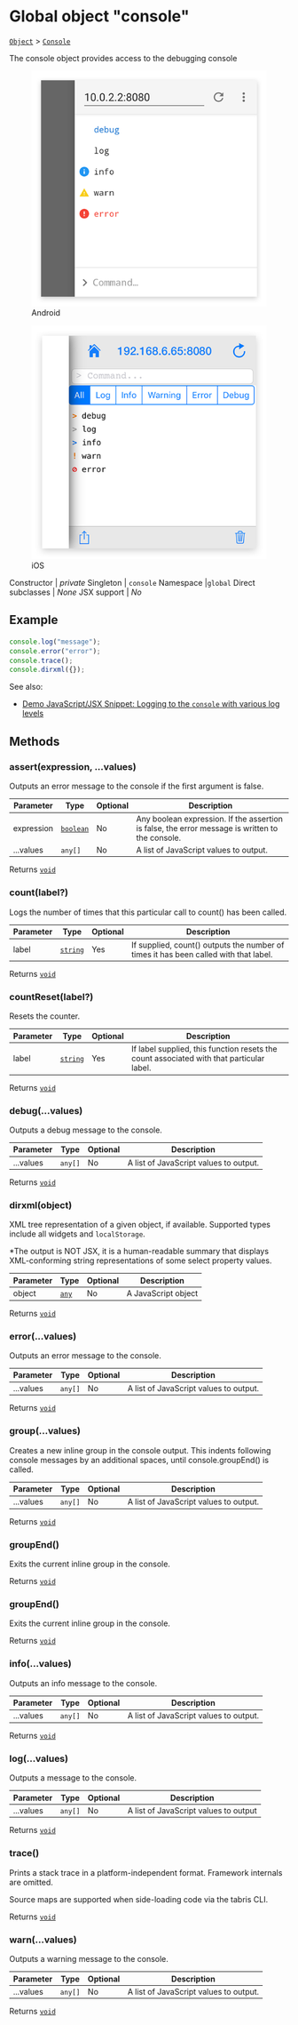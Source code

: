---
---
# Global object "console"

<span style="white-space:nowrap;">[`Object`](https://developer.mozilla.org/en-US/docs/Web/JavaScript/Reference/Global_Objects/Object)</span> > <span style="white-space:nowrap;">[`Console`](Console.md)</span>

The console object provides access to the debugging console


<div class="tabris-image"><figure><div><img srcset="img/android/Console.png 2x" src="img/android/Console.png" alt="Console on Android"/></div><figcaption>Android</figcaption></figure><figure><div><img srcset="img/ios/Console.png 2x" src="img/ios/Console.png" alt="Console on iOS"/></div><figcaption>iOS</figcaption></figure></div>

Constructor | *private*
Singleton | `console`
Namespace |`global`
Direct subclasses | *None*
JSX support | *No*


## Example
```js
console.log("message");
console.error("error");
console.trace();
console.dirxml({});
```

See also:

- [Demo JavaScript/JSX Snippet: Logging to the `console` with various log levels](https://playground.tabris.com/?gitref=v3.0.0&snippet=console.jsx)

## Methods

### assert(expression, ...values)



Outputs an error message to the console if the first argument is false.


Parameter|Type|Optional|Description
-|-|-|-
expression | <span style="white-space:nowrap;">[`boolean`](https://developer.mozilla.org/en-US/docs/Web/JavaScript/Data_structures#Boolean_type)</span> | No | Any boolean expression. If the assertion is false, the error message is written to the console.
...values | <span style="white-space:nowrap;">`any[]`</span> | No | A list of JavaScript values to output.


Returns <span style="white-space:nowrap;">[`void`](https://www.typescriptlang.org/docs/handbook/basic-types.html#void)</span>

### count(label?)



Logs the number of times that this particular call to count() has been called.


Parameter|Type|Optional|Description
-|-|-|-
label | <span style="white-space:nowrap;">[`string`](https://developer.mozilla.org/en-US/docs/Web/JavaScript/Data_structures#String_type)</span> | Yes | If supplied, count() outputs the number of times it has been called with that label.


Returns <span style="white-space:nowrap;">[`void`](https://www.typescriptlang.org/docs/handbook/basic-types.html#void)</span>

### countReset(label?)



Resets the counter.


Parameter|Type|Optional|Description
-|-|-|-
label | <span style="white-space:nowrap;">[`string`](https://developer.mozilla.org/en-US/docs/Web/JavaScript/Data_structures#String_type)</span> | Yes | If label supplied, this function resets the count associated with that particular label.


Returns <span style="white-space:nowrap;">[`void`](https://www.typescriptlang.org/docs/handbook/basic-types.html#void)</span>

### debug(...values)



Outputs a debug message to the console.


Parameter|Type|Optional|Description
-|-|-|-
...values | <span style="white-space:nowrap;">`any[]`</span> | No | A list of JavaScript values to output.


Returns <span style="white-space:nowrap;">[`void`](https://www.typescriptlang.org/docs/handbook/basic-types.html#void)</span>

### dirxml(object)



XML tree representation of a given object, if available. Supported types include all widgets and `localStorage`. 

*The output is NOT JSX, it is a human-readable summary that displays XML-conforming string representations of some select property values.


Parameter|Type|Optional|Description
-|-|-|-
object | <span style="white-space:nowrap;">[`any`](https://www.typescriptlang.org/docs/handbook/basic-types.html#any)</span> | No | A JavaScript object


Returns <span style="white-space:nowrap;">[`void`](https://www.typescriptlang.org/docs/handbook/basic-types.html#void)</span>

### error(...values)



Outputs an error message to the console.


Parameter|Type|Optional|Description
-|-|-|-
...values | <span style="white-space:nowrap;">`any[]`</span> | No | A list of JavaScript values to output.


Returns <span style="white-space:nowrap;">[`void`](https://www.typescriptlang.org/docs/handbook/basic-types.html#void)</span>

### group(...values)



Creates a new inline group in the console output. This indents following console messages by an additional spaces, until console.groupEnd() is called.


Parameter|Type|Optional|Description
-|-|-|-
...values | <span style="white-space:nowrap;">`any[]`</span> | No | A list of JavaScript values to output.


Returns <span style="white-space:nowrap;">[`void`](https://www.typescriptlang.org/docs/handbook/basic-types.html#void)</span>

### groupEnd()



Exits the current inline group in the console.

Returns <span style="white-space:nowrap;">[`void`](https://www.typescriptlang.org/docs/handbook/basic-types.html#void)</span>

### groupEnd()



Exits the current inline group in the console.

Returns <span style="white-space:nowrap;">[`void`](https://www.typescriptlang.org/docs/handbook/basic-types.html#void)</span>

### info(...values)



Outputs an info message to the console.


Parameter|Type|Optional|Description
-|-|-|-
...values | <span style="white-space:nowrap;">`any[]`</span> | No | A list of JavaScript values to output.


Returns <span style="white-space:nowrap;">[`void`](https://www.typescriptlang.org/docs/handbook/basic-types.html#void)</span>

### log(...values)



Outputs a message to the console.


Parameter|Type|Optional|Description
-|-|-|-
...values | <span style="white-space:nowrap;">`any[]`</span> | No | A list of JavaScript values to output


Returns <span style="white-space:nowrap;">[`void`](https://www.typescriptlang.org/docs/handbook/basic-types.html#void)</span>

### trace()



Prints a stack trace in a platform-independent format. Framework internals are omitted.

Source maps are supported when side-loading code via the tabris CLI.

Returns <span style="white-space:nowrap;">[`void`](https://www.typescriptlang.org/docs/handbook/basic-types.html#void)</span>

### warn(...values)



Outputs a warning message to the console.


Parameter|Type|Optional|Description
-|-|-|-
...values | <span style="white-space:nowrap;">`any[]`</span> | No | A list of JavaScript values to output.


Returns <span style="white-space:nowrap;">[`void`](https://www.typescriptlang.org/docs/handbook/basic-types.html#void)</span>

